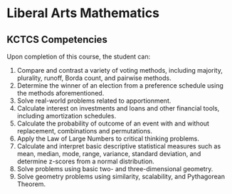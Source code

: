# Liberal Arts Mathematics

## KCTCS Competencies
Upon completion of this course, the student can:
1. Compare and contrast a variety of voting methods, including majority, plurality, runoff, Borda count, and pairwise methods.
2. Determine the winner of an election from a preference schedule using the methods aforementioned.
3. Solve real-world problems related to apportionment.
4. Calculate interest on investments and loans and other financial tools, including amortization schedules.
5. Calculate the probability of outcome of an event with and without replacement, combinations and permutations.
6. Apply the Law of Large Numbers to critical thinking problems.
7. Calculate and interpret basic descriptive statistical measures such as mean, median, mode, range, variance, standard deviation, and determine z-scores from a normal distribution.
8. Solve problems using basic two- and three-dimensional geometry.
9. Solve geometry problems using similarity, scalability, and Pythagorean Theorem.